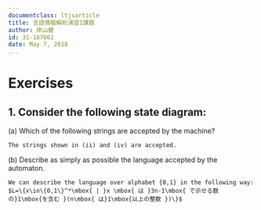 ```yaml
---
documentclass: ltjsarticle
title: 言語情報解析演習I課題
author: 岸山健
id: 31-187002
date: May 7, 2018
...
```

# Exercises

## 1. Consider the following state diagram:

(a) Which of the following strings are accepted by the machine?

    The strings shown in (ii) and (iv) are accepted.

(b) Describe as simply as possible the language accepted by the automaton.

    We can describe the language over alphabet {0,1} in the following way:
    $L=\{x\in\{0,1\}^*\mbox{ | }x \mbox{ は }3n-1\mbox{ で示せる数の}1\mbox{を含む }(n\mbox{ は}1\mbox{以上の整数 })\}$
